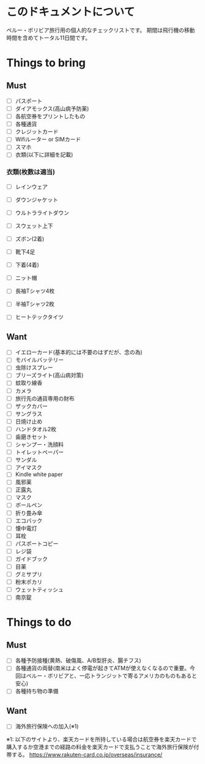 # このドキュメントについて
ペルー・ボリビア旅行用の個人的なチェックリストです。
期間は飛行機の移動時間を含めてトータル11日間です。

# Things to bring
## Must
- [ ] パスポート
- [ ] ダイアモックス(高山病予防薬)
- [ ] 各航空券をプリントしたもの
- [ ] 各種通貨
- [ ] クレジットカード
- [ ] Wifiルーター or SIMカード
- [ ] スマホ
- [ ] 衣類(以下に詳細を記載)

### 衣類(枚数は適当)
- [ ] レインウェア
- [ ] ダウンジャケット
- [ ] ウルトラライトダウン
- [ ] スウェット上下
- [ ] ズボン(2着)
- [ ] 靴下4足
- [ ] 下着(4着)
- [ ] ニット帽
- [ ] 長袖Tシャツ4枚
- [ ] 半袖Tシャツ2枚
- [ ] ヒートテックタイツ


## Want
- [ ] イエローカード(基本的には不要のはずだが、念の為)
- [ ] モバイルバッテリー
- [ ] 虫除けスプレー
- [ ] ブリーズライト(高山病対策)
- [ ] 蚊取り線香
- [ ] カメラ
- [ ] 旅行先の通貨専用の財布
- [ ] ザックカバー
- [ ] サングラス
- [ ] 日焼け止め
- [ ] ハンドタオル2枚
- [ ] 歯磨きセット
- [ ] シャンプー・洗顔料
- [ ] トイレットペーパー
- [ ] サンダル
- [ ] アイマスク
- [ ] Kindle white paper
- [ ] 風邪薬
- [ ] 正露丸
- [ ] マスク
- [ ] ボールペン
- [ ] 折り畳み傘
- [ ] エコバック
- [ ] 懐中電灯
- [ ] 耳栓
- [ ] パスポートコピー
- [ ] レジ袋
- [ ] ガイドブック
- [ ] 目薬
- [ ] グミサプリ
- [ ] 粉末ポカリ
- [ ] ウェットティッシュ
- [ ] 南京錠

# Things to do
## Must
- [ ] 各種予防接種(黄熱、破傷風、A/B型肝炎、腸チフス)
- [ ] 各種通貨の両替(南米はよく停電が起きてATMが使えなくなるので重要。今回はペルー・ボリビアと、一応トランジットで寄るアメリカのものもあると安心)
- [ ] 各種持ち物の準備

## Want
- [ ] 海外旅行保険への加入(※1)



※1: 以下のサイトより、楽天カードを所持している場合は航空券を楽天カードで購入するか空港までの経路の料金を楽天カードで支払うことで海外旅行保険が付帯する。
https://www.rakuten-card.co.jp/overseas/insurance/



